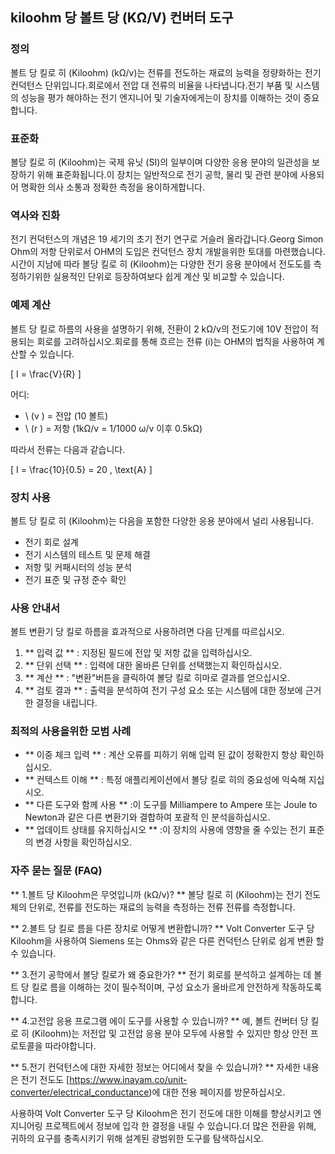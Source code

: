 ## kiloohm 당 볼트 당 (KΩ/V) 컨버터 도구

### 정의
볼트 당 킬로 히 (Kiloohm) (kΩ/v)는 전류를 전도하는 재료의 능력을 정량화하는 전기 컨덕턴스 단위입니다.회로에서 전압 대 전류의 비율을 나타냅니다.전기 부품 및 시스템의 성능을 평가 해야하는 전기 엔지니어 및 기술자에게는이 장치를 이해하는 것이 중요합니다.

### 표준화
볼당 킬로 히 (Kiloohm)는 국제 유닛 (SI)의 일부이며 다양한 응용 분야의 일관성을 보장하기 위해 표준화됩니다.이 장치는 일반적으로 전기 공학, 물리 및 관련 분야에 사용되어 명확한 의사 소통과 정확한 측정을 용이하게합니다.

### 역사와 진화
전기 컨덕턴스의 개념은 19 세기의 초기 전기 연구로 거슬러 올라갑니다.Georg Simon Ohm의 저항 단위로서 OHM의 도입은 컨덕턴스 장치 개발을위한 토대를 마련했습니다.시간이 지남에 따라 볼당 킬로 히 (Kiloohm)는 다양한 전기 응용 분야에서 전도도를 측정하기위한 실용적인 단위로 등장하여보다 쉽게 ​​계산 및 비교할 수 있습니다.

### 예제 계산
볼트 당 킬로 하름의 사용을 설명하기 위해, 전환이 2 kΩ/v의 전도기에 10V 전압이 적용되는 회로를 고려하십시오.회로를 통해 흐르는 전류 (i)는 OHM의 법칙을 사용하여 계산할 수 있습니다.

\[ I = \frac{V}{R} \]

어디:
- \ (v \) = 전압 (10 볼트)
- \ (r \) = 저항 (1kΩ/v = 1/1000 ω/v 이후 0.5kΩ)

따라서 전류는 다음과 같습니다.

\[ I = \frac{10}{0.5} = 20 \, \text{A} \]

### 장치 사용
볼트 당 킬로 히 (Kiloohm)는 다음을 포함한 다양한 응용 분야에서 널리 사용됩니다.
- 전기 회로 설계
- 전기 시스템의 테스트 및 문제 해결
- 저항 및 커패시터의 성능 분석
- 전기 표준 및 규정 준수 확인

### 사용 안내서
볼트 변환기 당 킬로 하름을 효과적으로 사용하려면 다음 단계를 따르십시오.
1. ** 입력 값 ** : 지정된 필드에 전압 및 저항 값을 입력하십시오.
2. ** 단위 선택 ** : 입력에 대한 올바른 단위를 선택했는지 확인하십시오.
3. ** 계산 ** : "변환"버튼을 클릭하여 볼당 킬로 히마로 결과를 얻으십시오.
4. ** 검토 결과 ** : 출력을 분석하여 전기 구성 요소 또는 시스템에 대한 정보에 근거한 결정을 내립니다.

### 최적의 사용을위한 모범 사례
- ** 이중 체크 입력 ** : 계산 오류를 피하기 위해 입력 된 값이 정확한지 항상 확인하십시오.
- ** 컨텍스트 이해 ** : 특정 애플리케이션에서 볼당 킬로 히의 중요성에 익숙해 지십시오.
- ** 다른 도구와 함께 사용 ** :이 도구를 Milliampere to Ampere 또는 Joule to Newton과 같은 다른 변환기와 결합하여 포괄적 인 분석을하십시오.
- ** 업데이트 상태를 유지하십시오 ** :이 장치의 사용에 영향을 줄 수있는 전기 표준의 변경 사항을 확인하십시오.

### 자주 묻는 질문 (FAQ)

** 1.볼트 당 Kiloohm은 무엇입니까 (kΩ/v)? **
볼당 킬로 히 (Kiloohm)는 전기 전도체의 단위로, 전류를 전도하는 재료의 능력을 측정하는 전류 전류를 측정합니다.

** 2.볼트 당 킬로 름을 다른 장치로 어떻게 변환합니까? **
Volt Converter 도구 당 Kiloohm을 사용하여 Siemens 또는 Ohms와 같은 다른 컨덕턴스 단위로 쉽게 변환 할 수 있습니다.

** 3.전기 공학에서 볼당 킬로가 왜 중요한가? **
전기 회로를 분석하고 설계하는 데 볼트 당 킬로 름을 이해하는 것이 필수적이며, 구성 요소가 올바르게 안전하게 작동하도록합니다.

** 4.고전압 응용 프로그램 에이 도구를 사용할 수 있습니까? **
예, 볼트 컨버터 당 킬로 히 (Kiloohm)는 저전압 및 고전압 응용 분야 모두에 사용할 수 있지만 항상 안전 프로토콜을 따라야합니다.

** 5.전기 컨덕턴스에 대한 자세한 정보는 어디에서 찾을 수 있습니까? **
자세한 내용은 전기 전도도 [https://www.inayam.co/unit-converter/electrical_conductance)에 대한 전용 페이지를 방문하십시오.

사용하여 Volt Converter 도구 당 Kiloohm은 전기 전도에 대한 이해를 향상시키고 엔지니어링 프로젝트에서 정보에 입각 한 결정을 내릴 수 있습니다.더 많은 전환을 위해, 귀하의 요구를 충족시키기 위해 설계된 광범위한 도구를 탐색하십시오.